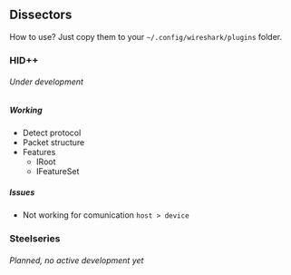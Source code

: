 ## Dissectors

How to use? Just copy them to your `~/.config/wireshark/plugins` folder.

### HID++
###### Under development

##### Working
  - Detect protocol
  - Packet structure
  - Features
    - IRoot
    - IFeatureSet

##### Issues
  - Not working for comunication `host > device`

### Steelseries
###### Planned, no active development yet
